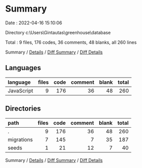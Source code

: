 # Summary

Date : 2022-04-16 15:10:06

Directory c:\Users\Gintautas\greenhouse\database

Total : 9 files,  176 codes, 36 comments, 48 blanks, all 260 lines

Summary / [Details](details.md) / [Diff Summary](diff.md) / [Diff Details](diff-details.md)

## Languages
| language | files | code | comment | blank | total |
| :--- | ---: | ---: | ---: | ---: | ---: |
| JavaScript | 9 | 176 | 36 | 48 | 260 |

## Directories
| path | files | code | comment | blank | total |
| :--- | ---: | ---: | ---: | ---: | ---: |
| . | 9 | 176 | 36 | 48 | 260 |
| migrations | 7 | 145 | 7 | 35 | 187 |
| seeds | 1 | 21 | 12 | 7 | 40 |

Summary / [Details](details.md) / [Diff Summary](diff.md) / [Diff Details](diff-details.md)